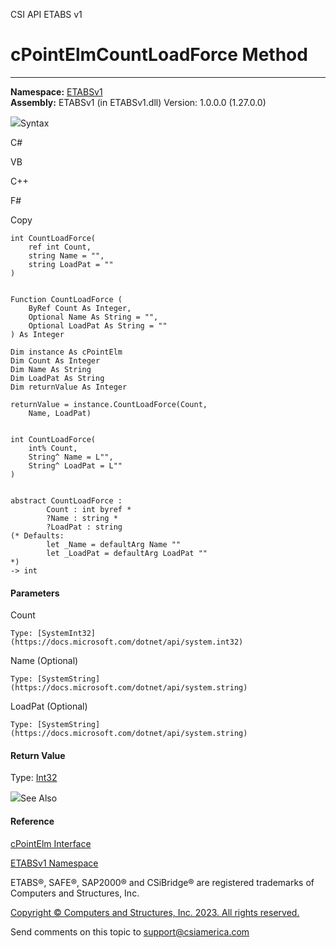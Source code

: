 ﻿

CSI API ETABS v1

# cPointElmCountLoadForce Method  
  
---  
  
**Namespace:** [ETABSv1](2780f1b8-2033-5289-2298-1cdb2a7508d9.htm)  
**Assembly:** ETABSv1 (in ETABSv1.dll) Version: 1.0.0.0 (1.27.0.0)

![](../icons/SectionExpanded.png)Syntax

C#

VB

C++

F#

Copy

    
    
    int CountLoadForce(
    	ref int Count,
    	string Name = "",
    	string LoadPat = ""
    )
    
    
    Function CountLoadForce ( 
    	ByRef Count As Integer,
    	Optional Name As String = "",
    	Optional LoadPat As String = ""
    ) As Integer
    
    Dim instance As cPointElm
    Dim Count As Integer
    Dim Name As String
    Dim LoadPat As String
    Dim returnValue As Integer
    
    returnValue = instance.CountLoadForce(Count, 
    	Name, LoadPat)
    
    
    int CountLoadForce(
    	int% Count, 
    	String^ Name = L"", 
    	String^ LoadPat = L""
    )
    
    
    abstract CountLoadForce : 
            Count : int byref * 
            ?Name : string * 
            ?LoadPat : string 
    (* Defaults:
            let _Name = defaultArg Name ""
            let _LoadPat = defaultArg LoadPat ""
    *)
    -> int 
    

#### Parameters

Count

    Type: [SystemInt32](https://docs.microsoft.com/dotnet/api/system.int32)  

Name (Optional)

    Type: [SystemString](https://docs.microsoft.com/dotnet/api/system.string)  

LoadPat (Optional)

    Type: [SystemString](https://docs.microsoft.com/dotnet/api/system.string)  

#### Return Value

Type: [Int32](https://docs.microsoft.com/dotnet/api/system.int32)

![](../icons/SectionExpanded.png)See Also

#### Reference

[cPointElm Interface](bda576bc-89c2-e0ab-1a2b-f0690e9ae4ae.htm)

[ETABSv1 Namespace](2780f1b8-2033-5289-2298-1cdb2a7508d9.htm)

ETABS®, SAFE®, SAP2000® and CSiBridge® are registered trademarks of Computers
and Structures, Inc.  

[Copyright © Computers and Structures, Inc. 2023. All rights
reserved.](http://www.csiamerica.com)

Send comments on this topic to
[support@csiamerica.com](mailto:support%40csiamerica.com?Subject=CSI%20API%20ETABS%20v1)

